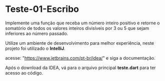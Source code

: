 # Teste-01-Escribo
Implemente uma função que receba um número inteiro positivo e retorne o somatório de todos os valores inteiros divisíveis por 3 ou 5 que sejam inferiores ao número passado.

Utilize um ambiente de desenvolvimento para melhor experiência, neste projeto foi utilizado o **IntelliJ**.

acesse: "https://www.jetbrains.com/pt-br/idea/" e siga a documentação.

Após o download da IDEA, vá para o arquivo principal **teste.dart** para ter acesso ao código.
